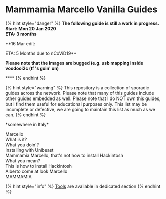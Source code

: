 # Mammamia Marcello Vanilla Guides

{% hint style="danger" %}
**The following guide is still a work in progress.  
Start: Mon 20 Jan 2020  
ETA: 3 months**

\*\*16 Mar edit:

ETA: 5 Months due to nCoViD19\*\*

**Please note that the images are bugged \(e.g. usb mapping inside voodooi2c \(tf 's goin' on\)**

\*\*\*\*
{% endhint %}

{% hint style="warning" %}
This repository is a collection of sporadic guides across the network. Please note that many of this guides include other guides embedded as well. Please note that I do NOT own this guides, but I find them useful for educational purposes only. This list may be incomplete or defective, we are going to maintain this list as much as we can.
{% endhint %}

\*somewhere in Italy\*

Marcello  
What is it?  
What you doin'?  
Installing with Unibeast  
Mammamia Marcello, that's not how to install Hackintosh  
What you mean?  
This is how to install Hackintosh  
Alberto come at look Marcello  
MAMMAMIA

{% hint style="info" %}
[Tools]() are available in dedicated section
{% endhint %}

